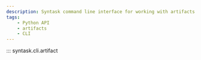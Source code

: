 ```yaml
---
description: Syntask command line interface for working with artifacts.
tags:
    - Python API
    - artifacts
    - CLI
---
```


::: syntask.cli.artifact
